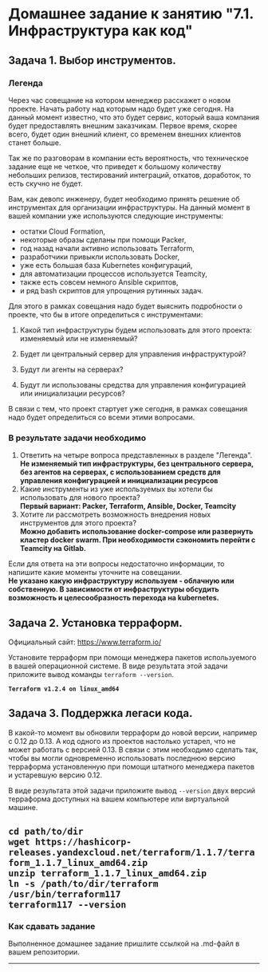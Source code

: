 # Домашнее задание к занятию "7.1. Инфраструктура как код"

## Задача 1. Выбор инструментов. 
 
### Легенда
 
Через час совещание на котором менеджер расскажет о новом проекте. Начать работу над которым надо 
будет уже сегодня. 
На данный момент известно, что это будет сервис, который ваша компания будет предоставлять внешним заказчикам.
Первое время, скорее всего, будет один внешний клиент, со временем внешних клиентов станет больше.

Так же по разговорам в компании есть вероятность, что техническое задание еще не четкое, что приведет к большому
количеству небольших релизов, тестирований интеграций, откатов, доработок, то есть скучно не будет.  
   
Вам, как девопс инженеру, будет необходимо принять решение об инструментах для организации инфраструктуры.
На данный момент в вашей компании уже используются следующие инструменты: 
- остатки Сloud Formation, 
- некоторые образы сделаны при помощи Packer,
- год назад начали активно использовать Terraform, 
- разработчики привыкли использовать Docker, 
- уже есть большая база Kubernetes конфигураций, 
- для автоматизации процессов используется Teamcity, 
- также есть совсем немного Ansible скриптов, 
- и ряд bash скриптов для упрощения рутинных задач.  

Для этого в рамках совещания надо будет выяснить подробности о проекте, что бы в итоге определиться с инструментами:

1. Какой тип инфраструктуры будем использовать для этого проекта: изменяемый или не изменяемый?  

1. Будет ли центральный сервер для управления инфраструктурой?  
1. Будут ли агенты на серверах?  
1. Будут ли использованы средства для управления конфигурацией или инициализации ресурсов?  
 
В связи с тем, что проект стартует уже сегодня, в рамках совещания надо будет определиться со всеми этими вопросами.

### В результате задачи необходимо

1. Ответить на четыре вопроса представленных в разделе "Легенда".  
<b>Не изменяемый тип инфраструктуры, без центрального сервера, без агентов на серверах, с использованием средств для управления конфигурацией и инициализации ресурсов</b>  
1. Какие инструменты из уже используемых вы хотели бы использовать для нового проекта?  
<b>Первый вариант: Packer, Terraform, Ansible, Docker, Teamcity</b>  
1. Хотите ли рассмотреть возможность внедрения новых инструментов для этого проекта?  
<b>Можно добавить использование docker-compose или развернуть кластер docker swarm. При необходимости сэкономить перейти с Teamcity на Gitlab.</b> 

Если для ответа на эти вопросы недостаточно информации, то напишите какие моменты уточните на совещании.  
<b>Не указано какую инфраструктуру используем - облачную или собственную. В зависимости от инфраструктуры обсудить возможность и целесообразность перехода на kubernetes.</b>  


## Задача 2. Установка терраформ. 

Официальный сайт: https://www.terraform.io/

Установите терраформ при помощи менеджера пакетов используемого в вашей операционной системе.
В виде результата этой задачи приложите вывод команды `terraform --version`.  
  
<b>`Terraform v1.2.4 on linux_amd64`</b>  

## Задача 3. Поддержка легаси кода. 

В какой-то момент вы обновили терраформ до новой версии, например с 0.12 до 0.13. 
А код одного из проектов настолько устарел, что не может работать с версией 0.13. 
В связи с этим необходимо сделать так, чтобы вы могли одновременно использовать последнюю версию терраформа установленную при помощи
штатного менеджера пакетов и устаревшую версию 0.12. 

В виде результата этой задачи приложите вывод `--version` двух версий терраформа доступных на вашем компьютере 
или виртуальной машине.

<b>`cd path/to/dir`</b>  
<b>`wget https://hashicorp-releases.yandexcloud.net/terraform/1.1.7/terraform_1.1.7_linux_amd64.zip`</b>  
<b>`unzip terraform_1.1.7_linux_amd64.zip`</b>  
<b>`ln -s /path/to/dir/terraform /usr/bin/terraform117`</b>  
<b>`terraform117 --version`</b>  
---

### Как cдавать задание

Выполненное домашнее задание пришлите ссылкой на .md-файл в вашем репозитории.

---
